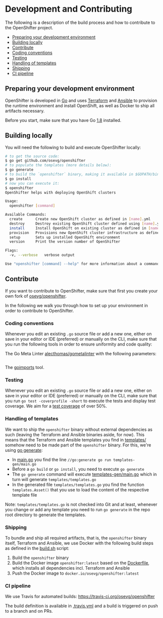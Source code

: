 # Development and Contributing

The following is a description of the build process and how to contribute
to the OpenShifter project.

- [Preparing your development environment](#preparing-your-development-environment)
- [Building locally](#building-locally)
- [Contribute](#contribute)
 - [Coding conventions](#coding-conventions)
 - [Testing](#testing)
 - [Handling of templates](#handling-of-templates)
 - [Shipping](#shipping)
 - [CI pipeline](#ci-pipeline)

## Preparing your development environment

OpenShifter is developed in [Go](https://golang.org/) and uses [Terraform](https://www.terraform.io/)
and [Ansible](https://www.ansible.com/) to provision the runtime environment and
install OpenShift, as well as Docker to ship all artifacts necessary.

Before you start, make sure that you have Go [1.8](https://golang.org/doc/go1.8) installed.

## Building locally

You will need the following to build and execute OpenShifter locally:

```bash
# to get the source code:
$ go get github.com/osevg/openshifter
# to populate the templates (more details below):
$ go generate
# to build the `openshifter` binary, making it available in $GOPATH/bin/
$ go install
# now you can execute it:
$ openshifter
OpenShifter helps with deploying OpenShift clusters

Usage:
  openshifter [command]

Available Commands:
  create      Create new OpenShift cluster as defined in [name].yml
  destroy     Destroy existing OpenShift cluster defined using [name].yml
  install     Install OpenShift on existing cluster as defined in [name].yml
  provision   Provisions new OpenShift cluster infrastructure as defined in [name].yml
  setup       Sets up installed OpenShift environment
  version     Print the version number of OpenShifter

Flags:
  -v, --verbose   verbose output

Use "openshifter [command] --help" for more information about a command.
```

## Contribute

If you want to contribute to OpenShifter, make sure that first you create your
own fork of [osevg/openshifter](https://github.com/osevg/openshifter).

In the following we walk you through how to set up your environment in order to
contribute to OpenShifter.

### Coding conventions

Whenever you edit an existing `.go` source file or add a new one, either on save
in your editor or IDE (preferred) or manually on the CLI, make sure that you run
the following tools in order to ensure uniformity and code quality:

The Go Meta Linter [alecthomas/gometalinter](https://github.com/alecthomas/gometalinter) with
the following parameters:

```--vendor, --disable-all, --enable=vet, --enable=vetshadow, --enable=golint, --enable=ineffassign, --enable=goconst, --enable=errcheck, --tests, --json, .
```

The [goimports](https://godoc.org/golang.org/x/tools/cmd/goimports) tool.

### Testing

Whenever you edit an existing `.go` source file or add a new one, either on save
in your editor or IDE (preferred) or manually on the CLI, make sure that you run
`go test -coverprofile -short` to execute the tests and display test coverage.
We aim for a [test coverage](https://blog.golang.org/cover) of over 50%.

### Handling of templates

We want to ship the `openshifter` binary without external dependencies
as such (leaving the Terraform and Ansible binaries aside, for now).
This means that the Terraform and Ansible templates you find in
[templates/](templates/) somehow need to be made part of the `openshifter` binary.
For this, we're using [go generate](https://blog.golang.org/generate):

- In [main.go](main.go) you find the line `//go:generate go run templates-gen/main.go`
- Before a `go build` or `go install`, you need to execute `go generate`
- The `go generate` command will execute [templates-gen/main.go](templates-gen/main.go) which in turn will generate `templates/templates.go`
- In the generated file `templates/templates.go` you find the function `templates.Asset()` that you use to load the content of the respective template file

Note: `templates/templates.go` is not checked into Git and at least,
whenever you change or add any template you need to run `go generate`
in the repo root directory to generate the templates.

### Shipping

To bundle and ship all required artifacts, that is, the `openshifter` binary
itself, Terraform and Ansible, we use Docker with the following build steps
as defined in the [build.sh](build.sh) script:

1. Build the `openshifter` binary
1. Build the Docker image `openshifter:latest` based on the [Dockerfile](Dockerfile), which installs all dependencies incl. Terraform and Ansible
1. Push the Docker image to `docker.io/osevg/openshifter:latest`

### CI pipeline

We use Travis for automated builds: https://travis-ci.org/osevg/openshifter

The build definition is available in [.travis.yml](.travis.yml) and a build
is triggered on push to a branch and on PRs.
